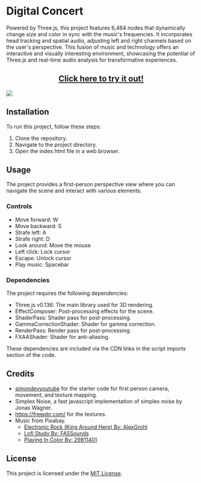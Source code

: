 # Digital Concert

Powered by Three.js, this project features 6,464 nodes that dynamically change size and color in sync with the music's frequencies. It incorporates head tracking and spatial audio, adjusting left and right channels based on the user's perspective. This fusion of music and technology offers an interactive and visually interesting environment, showcasing the potential of Three.js and real-time audio analysis for transformative experiences.

<h2 align="center"><a href="https://andrew32a.github.io/digital-concert/">Click here to try it out!</a></h3>

<img src="https://github.com/Andrew32A/digital-concert/blob/main/resources/screenshots/screenshot1.png" align="center">

## Installation

To run this project, follow these steps:

1. Clone the repository.
2. Navigate to the project directory.
3. Open the index.html file in a web browser.

## Usage

The project provides a first-person perspective view where you can navigate the scene and interact with various elements.

### Controls

- Move forward: W
- Move backward: S
- Strafe left: A
- Strafe right: D
- Look around: Move the mouse
- Left click: Lock cursor
- Escape: Unlock cursor
- Play music: Spacebar

### Dependencies

The project requires the following dependencies:

- Three.js v0.136: The main library used for 3D rendering.
- EffectComposer: Post-processing effects for the scene.
- ShaderPass: Shader pass for post-processing.
- GammaCorrectionShader: Shader for gamma correction.
- RenderPass: Render pass for post-processing.
- FXAAShader: Shader for anti-aliasing.

These dependencies are included via the CDN links in the script imports section of the code.

## Credits

- [simondevyoutube](https://github.com/simondevyoutube) for the starter code for first person camera, movement, and texture mapping.
- Simplex Noise, a fast javascript implementation of simplex noise by Jonas Wagner.
- https://freepbr.com/ for the textures.
- Music from Pixabay.
  - [Electronic Rock (King Around Here) By: AlexGrohl](https://pixabay.com/music/beats-electronic-rock-king-around-here-15045/)
  - [Lofi Study By: FASSounds](https://pixabay.com/music/beats-lofi-study-112191/)
  - [Playing In Color By: 29811401](https://pixabay.com/music/beautiful-plays-playing-in-color-120336/)

## License

This project is licensed under the [MIT License](LICENSE).
